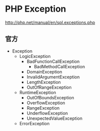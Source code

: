 PHP Exception
================

<http://php.net/manual/en/spl.exceptions.php>

## 官方

* Exception
    * LogicException
        * BadFunctionCallException
            * BadMethodCallException
        * DomainException
        * InvalidArgumentException
        * LengthException
        * OutOfRangeException
    * RuntimeException
        * OutOfBoundsException
        * OverflowException
        * RangeException
        * UnderflowException
        * UnexpectedValueException
    * ErrorException
